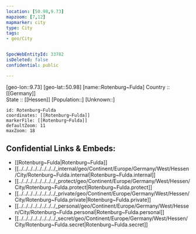 ```yaml
---
location: [50.98,9.73] 
mapzoom: [7,12] 
mapmarker: city 
type: City
tags:
- geo/City


SpocWebEntityId: 33782
isDeleted: false
confidential: public

---
```

[geo-lon::9.73] 
[geo-lat::50.98] 
[name::Rotenburg~Fulda] 
Country :: [[Germany]]  
State :: [[Hessen]] 
[Population::] 
[Unknown::] 


```leaflet
id: Rotenburg~Fulda
coordinates: [[Rotenburg~Fulda]] 
markerFile: [[Rotenburg~Fulda]] 
defaultZoom: 11 
maxZoom: 18
```


## Confidential Links & Embeds: 
- [[Rotenburg~Fulda|Rotenburg~Fulda]]  
- [[../../../../../../../../_internal/geo/Continent/Europe/Germany/West/Hessen/City/Rotenburg~Fulda.internal|Rotenburg~Fulda.internal]] 
- [[../../../../../../../../_protect/geo/Continent/Europe/Germany/West/Hessen/City/Rotenburg~Fulda.protect|Rotenburg~Fulda.protect]] 
- [[../../../../../../../../_private/geo/Continent/Europe/Germany/West/Hessen/City/Rotenburg~Fulda.private|Rotenburg~Fulda.private]] 
- [[../../../../../../../../_personal/geo/Continent/Europe/Germany/West/Hessen/City/Rotenburg~Fulda.personal|Rotenburg~Fulda.personal]] 
- [[../../../../../../../../_secret/geo/Continent/Europe/Germany/West/Hessen/City/Rotenburg~Fulda.secret|Rotenburg~Fulda.secret]] 

